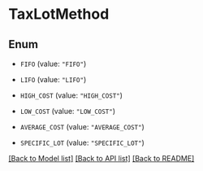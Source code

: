 # TaxLotMethod

## Enum


* `FIFO` (value: `"FIFO"`)

* `LIFO` (value: `"LIFO"`)

* `HIGH_COST` (value: `"HIGH_COST"`)

* `LOW_COST` (value: `"LOW_COST"`)

* `AVERAGE_COST` (value: `"AVERAGE_COST"`)

* `SPECIFIC_LOT` (value: `"SPECIFIC_LOT"`)


[[Back to Model list]](../README.md#documentation-for-models) [[Back to API list]](../README.md#documentation-for-api-endpoints) [[Back to README]](../README.md)


